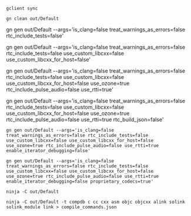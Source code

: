 `
gclient sync
`


`
gn clean out/Default
`


gn gen out/Default --args='is_clang=false treat_warnings_as_errors=false rtc_include_tests=false'

gn gen out/Default --args='is_clang=false treat_warnings_as_errors=false rtc_include_tests=false use_custom_libcxx=false use_custom_libcxx_for_host=false'

gn gen out/Default --args='is_clang=false treat_warnings_as_errors=false rtc_include_tests=false use_custom_libcxx=false use_custom_libcxx_for_host=false use_ozone=true rtc_include_pulse_audio=false use_rtti=true'

gn gen out/Default --args='is_clang=false treat_warnings_as_errors=false rtc_include_tests=false use_custom_libcxx=false use_custom_libcxx_for_host=false use_ozone=true rtc_include_pulse_audio=false use_rtti=true rtc_build_json=false'

`
gn gen out/Default --args='is_clang=false treat_warnings_as_errors=false rtc_include_tests=false use_custom_libcxx=false use_custom_libcxx_for_host=false use_ozone=true rtc_include_pulse_audio=false use_rtti=true enable_iterator_debugging=false'
`

`
gn gen out/Default --args='is_clang=false treat_warnings_as_errors=false rtc_include_tests=false use_custom_libcxx=false use_custom_libcxx_for_host=false use_ozone=true rtc_include_pulse_audio=false use_rtti=true enable_iterator_debugging=false proprietary_codecs=true'
`
 

`
ninja -C out/Default
`

`
ninja -C out/Default -t compdb c cc cxx asm objc objcxx alink solink solink_module link > compile_commands.json
`
